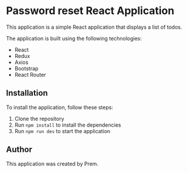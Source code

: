 # Password reset React Application

This application is a simple React application that displays a list of todos.

The application is built using the following technologies:

- React
- Redux
- Axios
- Bootstrap
- React Router

## Installation

To install the application, follow these steps:

1. Clone the repository
2. Run `npm install` to install the dependencies
3. Run `npm run dev` to start the application

## Author

This application was created by Prem.
